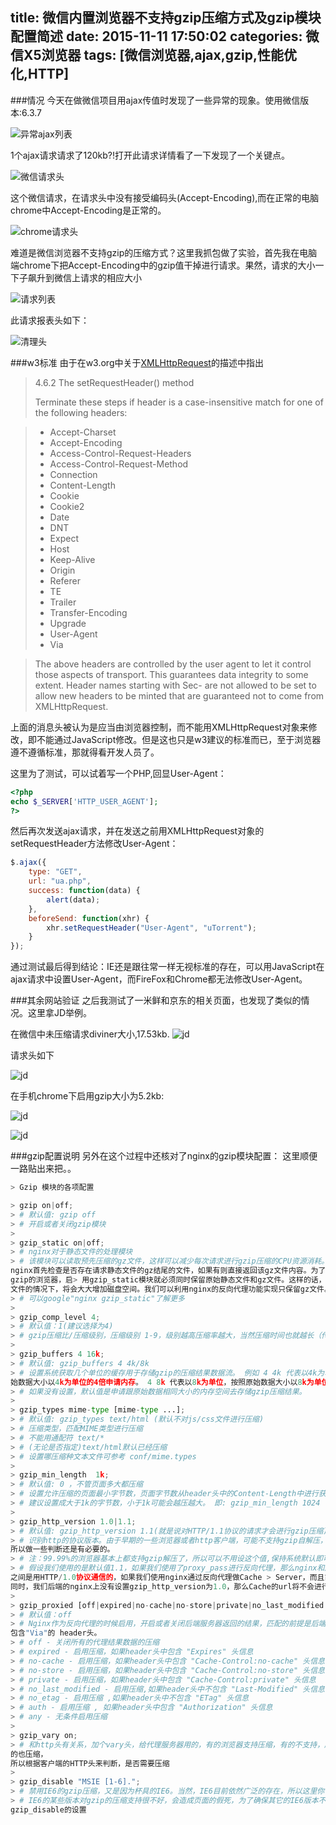 title: 微信内置浏览器不支持gzip压缩方式及gzip模块配置简述
date: 2015-11-11 17:50:02
categories: 微信X5浏览器
tags: [微信浏览器,ajax,gzip,性能优化,HTTP]
---
###情况
今天在做微信项目用ajax传值时发现了一些异常的现象。使用微信版本:6.3.7

![异常ajax列表](http://7bv937.com1.z0.glb.clouddn.com/qcyoung/微信内置浏览器不支持gzip压缩方式及gzip模块配置简述/yichang1.png)

1个ajax请求请求了120kb?!打开此请求详情看了一下发现了一个关键点。

![微信请求头](http://7bv937.com1.z0.glb.clouddn.com/qcyoung/微信内置浏览器不支持gzip压缩方式及gzip模块配置简述/weixin_requestheader.png)

这个微信请求，在请求头中没有接受编码头(Accept-Encoding),而在正常的电脑chrome中Accept-Encoding是正常的。

![chrome请求头](http://7bv937.com1.z0.glb.clouddn.com/qcyoung/微信内置浏览器不支持gzip压缩方式及gzip模块配置简述/chrome_requestheader.png)

难道是微信浏览器不支持gzip的压缩方式？这里我抓包做了实验，首先我在电脑端chrome下把Accept-Encoding中的gzip值干掉进行请求。果然，请求的大小一下子飙升到微信上请求的相应大小

![请求列表](http://7bv937.com1.z0.glb.clouddn.com/qcyoung/微信内置浏览器不支持gzip压缩方式及gzip模块配置简述/chrome_kill_gzip_list.png)

此请求报表头如下：

![清理头](http://7bv937.com1.z0.glb.clouddn.com/qcyoung/微信内置浏览器不支持gzip压缩方式及gzip模块配置简述/chrome_kill_gzip_header.png)

###w3标准
由于在w3.org中关于[XMLHttpRequest](http://www.w3.org/TR/XMLHttpRequest/)的描述中指出

> 4.6.2 The setRequestHeader() method
> 
> Terminate these steps if header is a case-insensitive match for one of the following headers:

> - Accept-Charset
> - Accept-Encoding
> - Access-Control-Request-Headers
> - Access-Control-Request-Method
> - Connection
> - Content-Length
> - Cookie
> - Cookie2
> - Date
> - DNT
> - Expect
> - Host
> - Keep-Alive
> - Origin
> - Referer
> - TE
> - Trailer
> - Transfer-Encoding
> - Upgrade
> - User-Agent
> - Via

> The above headers are controlled by the user agent to let it control those aspects of transport. This guarantees data integrity to some extent. Header names starting with Sec- are not allowed to be set to allow new headers to be minted that are guaranteed not to come from XMLHttpRequest.

上面的消息头被认为是应当由浏览器控制，而不能用XMLHttpRequest对象来修改，即不能通过JavaScript修改。但是这也只是w3建议的标准而已，至于浏览器遵不遵循标准，那就得看开发人员了。

这里为了测试，可以试着写一个PHP,回显User-Agent：

```PHP
<?php
echo $_SERVER['HTTP_USER_AGENT'];
?>
```

然后再次发送ajax请求，并在发送之前用XMLHttpRequest对象的setRequestHeader方法修改User-Agent：

```javascript
$.ajax({
    type: "GET",
    url: "ua.php",
    success: function(data) {
        alert(data);
    },
    beforeSend: function(xhr) {
        xhr.setRequestHeader("User-Agent", "uTorrent");
    }
});
```

通过测试最后得到结论：IE还是跟往常一样无视标准的存在，可以用JavaScript在ajax请求中设置User-Agent，而FireFox和Chrome都无法修改User-Agent。

###其余网站验证
之后我测试了一米鲜和京东的相关页面，也发现了类似的情况。这里拿JD举例。

在微信中未压缩请求diviner大小,17.53kb.
![jd](http://7bv937.com1.z0.glb.clouddn.com/qcyoung/微信内置浏览器不支持gzip压缩方式及gzip模块配置简述/weixinjd.png)

请求头如下

![jd](http://7bv937.com1.z0.glb.clouddn.com/qcyoung/微信内置浏览器不支持gzip压缩方式及gzip模块配置简述/chrome_jd_header副本.png)

在手机chrome下启用gzip大小为5.2kb:

![jd](http://7bv937.com1.z0.glb.clouddn.com/qcyoung/微信内置浏览器不支持gzip压缩方式及gzip模块配置简述/mobile_chrome_jd_list.png)

![jd](http://7bv937.com1.z0.glb.clouddn.com/qcyoung/微信内置浏览器不支持gzip压缩方式及gzip模块配置简述/mobile_chrome_jd_header.png)


###gzip配置说明
另外在这个过程中还核对了nginx的gzip模块配置：
这里顺便一路贴出来把。。


```python
> Gzip 模块的各项配置

> gzip on|off;
> # 默认值: gzip off 
> # 开启或者关闭gzip模块
>  
> gzip_static on|off;
> # nginx对于静态文件的处理模块
> # 该模块可以读取预先压缩的gz文件，这样可以减少每次请求进行gzip压缩的CPU资源消耗。该模块启用后，
nginx首先检查是否存在请求静态文件的gz结尾的文件，如果有则直接返回该gz文件内容。为了要兼容不支持
gzip的浏览器，启> 用gzip_static模块就必须同时保留原始静态文件和gz文件。这样的话，在有大量静态
文件的情况下，将会大大增加磁盘空间。我们可以利用nginx的反向代理功能实现只保留gz文件。
> # 可以google"nginx gzip_static"了解更多
>  
> gzip_comp_level 4;
> # 默认值：1(建议选择为4)
> # gzip压缩比/压缩级别，压缩级别 1-9，级别越高压缩率越大，当然压缩时间也就越长（传输快但比较消耗cpu）。
>  
> gzip_buffers 4 16k;
> # 默认值: gzip_buffers 4 4k/8k 
> # 设置系统获取几个单位的缓存用于存储gzip的压缩结果数据流。 例如 4 4k 代表以4k为单位，按照原
始数据大小以4k为单位的4倍申请内存。 4 8k 代表以8k为单位，按照原始数据大小以8k为单位的4倍申请内存。
> # 如果没有设置，默认值是申请跟原始数据相同大小的内存空间去存储gzip压缩结果。
>  
> gzip_types mime-type [mime-type ...];
> # 默认值: gzip_types text/html (默认不对js/css文件进行压缩)
> # 压缩类型，匹配MIME类型进行压缩
> # 不能用通配符 text/*
> # (无论是否指定)text/html默认已经压缩 
> # 设置哪压缩种文本文件可参考 conf/mime.types
>  
> gzip_min_length  1k;
> # 默认值: 0 ，不管页面多大都压缩
> # 设置允许压缩的页面最小字节数，页面字节数从header头中的Content-Length中进行获取。
> # 建议设置成大于1k的字节数，小于1k可能会越压越大。 即: gzip_min_length 1024
>  
> gzip_http_version 1.0|1.1;
> # 默认值: gzip_http_version 1.1(就是说对HTTP/1.1协议的请求才会进行gzip压缩)
> # 识别http的协议版本。由于早期的一些浏览器或者http客户端，可能不支持gzip自解压，用户就会看到乱码，
所以做一些判断还是有必要的。 
> # 注：99.99%的浏览器基本上都支持gzip解压了，所以可以不用设这个值,保持系统默认即可。
> # 假设我们使用的是默认值1.1，如果我们使用了proxy_pass进行反向代理，那么nginx和后端的upstream server
之间是用HTTP/1.0协议通信的，如果我们使用nginx通过反向代理做Cache > Server，而且前端的nginx没有开启gzip，
同时，我们后端的nginx上没有设置gzip_http_version为1.0，那么Cache的url将不会进行gzip压缩
>  
> gzip_proxied [off|expired|no-cache|no-store|private|no_last_modified|no_etag|auth|any] ...;
> # 默认值：off
> # Nginx作为反向代理的时候启用，开启或者关闭后端服务器返回的结果，匹配的前提是后端服务器必须要返回
包含"Via"的 header头。
> # off - 关闭所有的代理结果数据的压缩
> # expired - 启用压缩，如果header头中包含 "Expires" 头信息
> # no-cache - 启用压缩，如果header头中包含 "Cache-Control:no-cache" 头信息
> # no-store - 启用压缩，如果header头中包含 "Cache-Control:no-store" 头信息
> # private - 启用压缩，如果header头中包含 "Cache-Control:private" 头信息
> # no_last_modified - 启用压缩,如果header头中不包含 "Last-Modified" 头信息
> # no_etag - 启用压缩 ,如果header头中不包含 "ETag" 头信息
> # auth - 启用压缩 , 如果header头中包含 "Authorization" 头信息
> # any - 无条件启用压缩
>  
> gzip_vary on;
> # 和http头有关系，加个vary头，给代理服务器用的，有的浏览器支持压缩，有的不支持，所以避免浪费不支持
的也压缩，
所以根据客户端的HTTP头来判断，是否需要压缩
>  
> gzip_disable "MSIE [1-6].";
> # 禁用IE6的gzip压缩，又是因为杯具的IE6。当然，IE6目前依然广泛的存在，所以这里你也可以设置为“MSIE [1-5].”
> # IE6的某些版本对gzip的压缩支持很不好，会造成页面的假死，为了确保其它的IE6版本不出问题，所以建议加上
gzip_disable的设置
```

